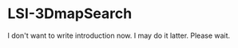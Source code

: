 LSI-3DmapSearch
===============

I don't want to write introduction now. 
I may do it latter. Please wait.
